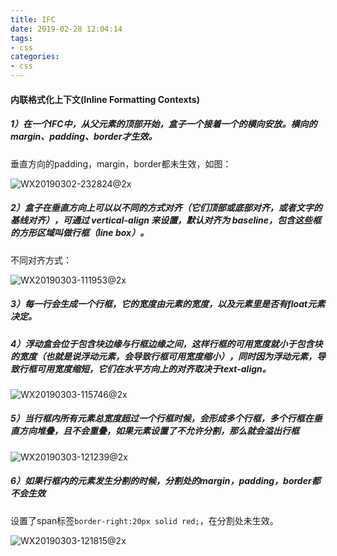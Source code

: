 ```yaml
---
title: IFC
date: 2019-02-28 12:04:14
tags: 
- css
categories: 
- css
---
```




#### 内联格式化上下文(Inline Formatting Contexts)

##### 1）在一个IFC中，从父元素的顶部开始，盒子一个接着一个的横向安放。横向的margin、padding、border才生效。

垂直方向的padding，margin，border都未生效，如图：

![WX20190302-232824@2x](http://www.qinhanwen.xyz/WX20190302-232824@2x.png)





##### 2）盒子在垂直方向上可以以不同的方式对齐（它们顶部或底部对齐，或者文字的基线对齐），可通过 vertical-align 来设置，默认对齐为 baseline，包含这些框的方形区域叫做行框（line box）。

不同对齐方式：

![WX20190303-111953@2x](http://www.qinhanwen.xyz/WX20190303-111953@2x.png)





##### 3）每一行会生成一个行框，它的宽度由元素的宽度，以及元素里是否有float元素决定。



##### 4）浮动盒会位于包含块边缘与行框边缘之间，这样行框的可用宽度就小于包含块的宽度（也就是说浮动元素，会导致行框可用宽度缩小），同时因为浮动元素，导致行框可用宽度缩短，它们在水平方向上的对齐取决于text-align。

![WX20190303-115746@2x](http://www.qinhanwen.xyz/WX20190303-115746@2x.png)

##### 5）当行框内所有元素总宽度超过一个行框时候，会形成多个行框，多个行框在垂直方向堆叠，且不会重叠，如果元素设置了不允许分割，那么就会溢出行框

![WX20190303-121239@2x](http://www.qinhanwen.xyz/WX20190303-121239@2x.png)



##### 6）如果行框内的元素发生分割的时候，分割处的margin，padding，border都不会生效

设置了span标签`border-right:20px solid red;`，在分割处未生效。

![WX20190303-121815@2x](http://www.qinhanwen.xyz/WX20190303-121815@2x.png)































